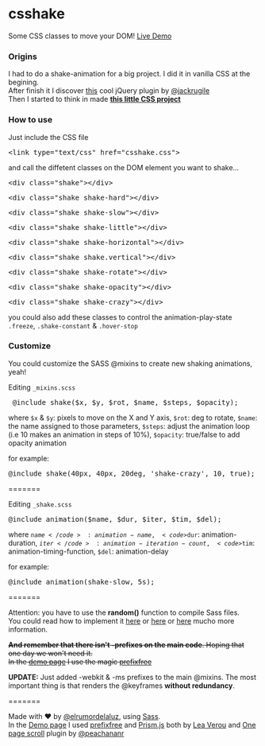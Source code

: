 csshake
=======

Some CSS classes to move your DOM!
<a href="http://elrumordelaluz.github.io/csshake/">Live Demo</a>

<h3>Origins</h3>
<p>I had to do a shake-animation for a big project. I did it in vanilla CSS at the begining.<br>After finish it I discover <a class="shake shake-constant shake-little" href="http://jackrugile.com/jrumble/">this</a> cool jQuery plugin by <a class="shake" href="https://twitter.com/jackrugile">@jackrugile</a><br> Then I started to think in made <strong><a href="http://elrumordelaluz.github.io/csshake/">this little CSS project</a></strong></p>

<h3>How to use</h3>
<p>
Just include the CSS file <pre>&lt;link type="text/css" href="csshake.css"&gt;</pre>
and call the diffetent classes on the DOM element you want to shake...
<pre>&lt;div class="shake"&gt;&lt;/div&gt;</pre>
<pre>&lt;div class="shake shake-hard"&gt;&lt;/div&gt;</pre>
<pre>&lt;div class="shake shake-slow"&gt;&lt;/div&gt;</pre>
<pre>&lt;div class="shake shake-little"&gt;&lt;/div&gt;</pre>
<pre>&lt;div class="shake shake-horizontal"&gt;&lt;/div&gt;</pre>
<pre>&lt;div class="shake shake.vertical"&gt;&lt;/div&gt;</pre>
<pre>&lt;div class="shake shake-rotate"&gt;&lt;/div&gt;</pre>
<pre>&lt;div class="shake shake-opacity"&gt;&lt;/div&gt;</pre>
<pre>&lt;div class="shake shake-crazy"&gt;&lt;/div&gt;</pre>
you could also add these classes to control the animation-play-state <code>.freeze</code>, <code>.shake-constant</code> &amp; <code>.hover-stop</code>
</p>


<h3>Customize</h3>
<p>You could customize the SASS @mixins to create new shaking animations, yeah!</p>
Editing <code>_mixins.scss</code>
<pre> @include shake($x, $y, $rot, $name, $steps, $opacity);</pre>
where <code>$x</code> & <code>$y</code>: pixels to move on the X and Y axis,
		  <code>$rot</code>: deg to rotate,
		  <code>$name</code>: the name assigned to those parameters,
		  <code>$steps</code>: adjust the animation loop (i.e 10 makes an animation in steps of 10%),
		  <code>$opacity</code>: true/false to add opacity animation
<p>for example:
<pre>@include shake(40px, 40px, 20deg, 'shake-crazy', 10, true);</pre>
</p>

=======

Editing <code>_shake.scss</code>
<pre>@include animation($name, $dur, $iter, $tim, $del);</pre>
where <code>$name</code>: animation-name,
		  <code>$dur</code>: animation-duration,
		  <code>$iter</code>: animation-iteration-count,
		  <code>$tim</code>: animation-timing-function,
		  <code>$del</code>: animation-delay
<p>for example:
<pre>@include animation(shake-slow, 5s);</pre>
</p>

=======

<p>Attention: you have to use the <strong>random()</strong> function to compile Sass files. <br>You could read how to implement it <a href="https://github.com/nex3/sass/pull/968" class="shake freez">here</a> or <a href="http://blog.codepen.io/2013/09/17/adding-random-function-sass/" class="shake shake-hard freez">here</a> or <a href="http://hugogiraudel.com/2013/10/17/sass-random/" class="shake shake-rotate freez">here</a> mucho more information.</p>
<p style="text-decoration:line-through"><strong>And remember that there isn't <strong>-prefixes</strong> on the main code</strong>. Hoping that one day we won't need it.<br>In the <a href="http://elrumordelaluz.github.io/csshake/">demo page</a> I use the magic <a href="http://leaverou.github.io/prefixfree/">prefixfree</a></p>
<p><strong>UPDATE:</strong> Just added -webkit &amp; -ms prefixes to the main @mixins. The most important thing is that renders the @keyframes <strong>without redundancy</strong>.</p>

=======


<footer>Made with ♥ by <a class="shake shake-constant hover-stop" href="http://twitter.com/elrumordelaluz">@elrumordelaluz</a>, using <a href="http://sass-lang.com/">Sass</a>.<br>In the <a href="http://elrumordelaluz.github.io/csshake/">Demo page</a> I used <a href="http://leaverou.github.io/prefixfree/">prefixfree</a> and <a href="http://prismjs.com/">Prism.js</a> both by <a href="http://twitter.com/LeaVerou">Lea Verou</a> and <a href="https://github.com/peachananr/onepage-scroll">One page scroll</a> plugin by <a href="https://twitter.com/peachananr">@peachananr</a> </footer>
